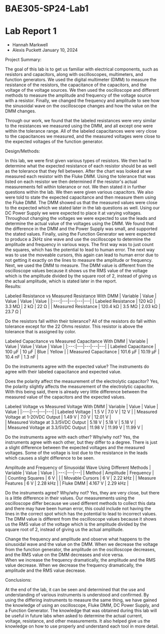 # BAE305-SP24-Lab1
# Lab Report 1

* Hannah Markwell
* Alexis Puckett
January 10, 2024

Project Summary: 

The goal of this lab is to get us familiar with electrical components, such as resistors and capacitors, along with oscilloscopes, multimeters, and function generators. We used the digital multimeter (DMM) to measure the resistance of the resistors, the capacitance of the capacitors, and the voltage of the voltage sources. We then used the oscilloscope and different methods to measure the amplitude and frequency of the voltage source with a resistor. Finally, we changed the frequency and amplitude to see how the sinusoidal wave on the oscilloscope changes and how the value on the DMM changes. 

Through our work, we found that the labeled resistances were very similar to the resistances we measured using the DMM, and all except one were within the tolerance range. All of the labeled capacitances were very close to the capacitances we measured, and the measured voltages were close to the expected voltages of the function generator. 

Design/Methods:

In this lab, we were first given various types of resistors. We then had to determine what the expected resistance of each resistor should be as well as the tolerance that they fell between. After the chart was looked at we measured each resistor with the Fluke DMM. Using the tolerance that was listed on each resistor we then determined if the resistor's actual measurements fell within tolerance or not. We then stated it in further questions within the lab. 
We then were given various capacitors. We also were told to state the expected capacitance and then measure them using the Fluke DMM. The DMM showed us that the measured values were close to the expected which we stated later in the lab questions as well. 
Using our DC Power Supply we were expected to place it at varying voltages. Throughout changing the voltages we were expected to use the leads and determine the actual value of the voltages using the DMM. We found that the difference in the DMM and the Power Supply was small, and supported the stated values.
Finally, using the Function Generator we were expected to produce a 2kHz sine wave and use the oscilloscope to determine the amplitude and frequency in various ways. The first way was to just count the squares, which has the potential to lead to human error. The next way was to use the moveable cursors, this again can lead to human error due to not getting it exactly on the lines to measure the amplitude or frequency. Next, we used the DMM to measure. The DMM value is different from the oscilloscope values because it shows us the RMS value of the voltage which is the amplitude divided by the square root of 2, instead of giving us the actual amplitude, which is stated later in the report.  
Results:

Labeled Resistance vs Measured Resistance With DMM
| Variable | Value | Value | Value | Value |
|:---:|---|---|---|---|
|   Labeled Resistance    | 120 k&Omega;   |  3.3 M&Omega;  |  2 k&Omega;    |  22 &Omega;   |
|   Measured Resistance   | 120.4 k&Omega; |  3.5 M&Omega;  |  2.03 k&Omega; |  23.7 &Omega; |

Do the resistors fall within their tolerance?
All of the resistors do fall within tolerance except for the 22 Ohms resistor. This resistor is above the tolerance that is assigned by color. 

Labeled Capacitance vs Measured Capacitance With DMM
| Variable | Value | Value | Value | Value |
|:---:|---|---|---|---|
|   Labeled Capacitance  | 100 &mu;F   |  10 &mu;F     |  Blue       |  Yellow  |
|   Measured Capacitance | 101.6 &mu;F |  10.19 &mu;F  |  10.4 nF    |  1.3 nF  |

Do the instruments agree with the expected value?
The instruments do agree with their labeled capacitance and expected value. 

Does the polarity affect the measurement of the electrolytic capacitor?
Yes, the polarity slightly affects the measurement of the electrolytic capacitor. With this being said, there is already very little difference between the measured value of the capacitors and the expected values. 

Labeled Voltage vs Measured Voltage With DMM
| Variable | Value | Value | Value | 
|:---:|---|---|---|
|   Labeled Voltage                    | 1.5 V   |  7.0 V   |  12 V    | 
|   Measured Voltage at 1-20VDC Output | 1.49 V  |  7.0 V   |  12.01 V |  
|  Measured Voltage at 3.3/5VDC Output | 5.18 V  |  5.18 V  |  5.18 V  |  
|  Measured Voltage at 3.3/5VDC Output | 11.98 V |  11.99 V |  11.99 V |  

Do the instruments agree with each other? Why/why not?
Yes, the instruments agree with each other, but they differ to a degree. There is just a slight difference between the expected voltages and the measured voltages. Some of the voltage is lost due to the resistance in the leads which causes a slight difference to be seen.

Amplitude and Frequency of Sinusoidal Wave Using Different Methods
| Variable | Value | Value | 
|:---:|---|---|
|   Method           | Amplitude  |  Frequency |  
|   Counting Squares | 6 V        |            | 
|   Movable Cursors  | 6 V        |  2.22 kHz  | 
|  Measure Features  | 6 V        |  2.28 kHz  | 
|  Fluke DMM         | 4.167 V    |  2.29 kHz  | 

Do the instruments agree? Why/why not?
Yes, they are very close, but there is a little difference in their values. Our measurements using the oscilloscope differ because we used different methods to collect this data and there may have been human error, this could include not having the lines in the correct spot which has the potential to lead to incorrect values. The DMM value is different from the oscilloscope values because it shows us the RMS value of the voltage which is the amplitude divided by the square root of 2, instead of giving us the actual amplitude.  

Change the frequency and amplitude and observe what happens to the sinusoidal wave and the value on the DMM.
When we decrease the voltage from the function generator, the amplitude on the oscilloscope decreases, and the RMS value on the DMM decreases and vice versa.  
When we increase the frequency dramatically, the amplitude and the RMS value decrease. 
When we decrease the frequency dramatically, the amplitude and the RMS value decrease. 

Conclusions:

At the end of the lab, it can be seen and determined that the use and understanding of various instruments is understood and confirmed. By using the differing instruments to measure the same thing, we have gained the knowledge of using an oscilloscope, Fluke DMM, DC Power Supply, and a Function Generator. The knowledge that was obtained during this lab will be useful in future labs when asked to determine the actual current, voltage, resistance, and other measurements. It also helped give us the knowledge on how to use properly and understand each tool in more detail.
